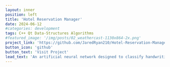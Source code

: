 ```yaml
---
layout: inner
position: left
title: 'Hotel Reservation Manager'
date: 2024-06-12
#categories: development
tags: C++ Qt Data-Structures Algorithms
#featured_image: '/img/posts/02_weathercast-1130x864-2x.png'
project_link: 'https://github.com/JaredRyan210/Hotel-Reservation-Manager'
button_icon: 'github'
button_text: 'Visit Project'
lead_text: 'An artificial neural network designed to classify handwriting'
---
```

